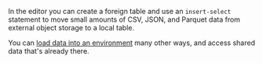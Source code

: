 In the editor you can create a foreign table and use an 
    `
    insert-select
    `
   statement to move small amounts of CSV, JSON, and Parquet data from external object storage to a local table.

You can [load data into an environment](jwm1694121113608.md) many other ways, and access shared data that's already there.

